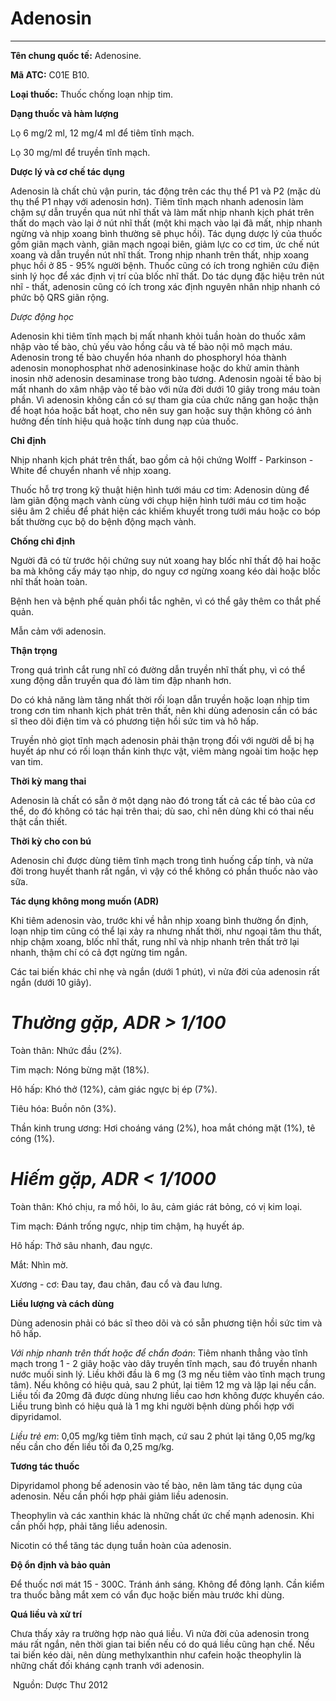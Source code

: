 # Adenosin

---

**Tên chung quốc tế:** Adenosine.

**Mã ATC:** C01E B10.

**Loại thuốc:** Thuốc chống loạn nhịp tim.

**Dạng thuốc và hàm lượng**

Lọ 6 mg/2 ml, 12 mg/4 ml để tiêm tĩnh mạch.

Lọ 30 mg/ml để truyền tĩnh mạch.

**Dược lý và cơ chế tác dụng**

Adenosin là chất chủ vận purin, tác động trên các thụ thể P1 và P2 (mặc dù thụ thể P1 nhạy với adenosin hơn). Tiêm tĩnh mạch nhanh adenosin làm chậm sự dẫn truyền qua nút nhĩ thất và làm mất nhịp nhanh kịch phát trên thất do mạch vào lại ở nút nhĩ thất (một khi mạch vào lại đã mất, nhịp nhanh ngừng và nhịp xoang bình thường sẽ phục hồi). Tác dụng dược lý của thuốc gồm giãn mạch vành, giãn mạch ngoại biên, giảm lực co cơ tim, ức chế nút xoang và dẫn truyền nút nhĩ thất. Trong nhịp nhanh trên thất, nhịp xoang phục hồi ở 85 - 95% người bệnh. Thuốc cũng có ích trong nghiên cứu điện sinh lý học để xác định vị trí của blốc nhĩ thất. Do tác dụng đặc hiệu trên nút nhĩ - thất, adenosin cũng có ích trong xác định nguyên nhân nhịp nhanh có phức bộ QRS giãn rộng.

_Dược động học_

Adenosin khi tiêm tĩnh mạch bị mất nhanh khỏi tuần hoàn do thuốc xâm nhập vào tế bào, chủ yếu vào hồng cầu và tế bào nội mô mạch máu. Adenosin trong tế bào chuyển hóa nhanh do phosphoryl hóa thành adenosin monophosphat nhờ adenosinkinase hoặc do khử amin thành inosin nhờ adenosin desaminase trong bào tương. Adenosin ngoài tế bào bị mất nhanh do xâm nhập vào tế bào với nửa đời dưới 10 giây trong máu toàn phần. Vì adenosin không cần có sự tham gia của chức năng gan hoặc thận để hoạt hóa hoặc bất hoạt, cho nên suy gan hoặc suy thận không có ảnh hưởng đến tính hiệu quả hoặc tính dung nạp của thuốc.

**Chỉ định**

Nhịp nhanh kịch phát trên thất, bao gồm cả hội chứng Wolff - Parkinson - White để chuyển nhanh về nhịp xoang.

Thuốc hỗ trợ trong kỹ thuật hiện hình tưới máu cơ tim: Adenosin dùng để làm giãn động mạch vành cùng với chụp hiện hình tưới máu cơ tim hoặc siêu âm 2 chiều để phát hiện các khiếm khuyết trong tưới máu hoặc co bóp bất thường cục bộ do bệnh động mạch vành.

**Chống chỉ định**

Người đã có từ trước hội chứng suy nút xoang hay blốc nhĩ thất độ hai hoặc ba mà không cấy máy tạo nhịp, do nguy cơ ngừng xoang kéo dài hoặc blốc nhĩ thất hoàn toàn.

Bệnh hen và bệnh phế quản phổi tắc nghẽn, vì có thể gây thêm co thắt phế quản.

Mẫn cảm với adenosin.

**Thận trọng**

Trong quá trình cắt rung nhĩ có đường dẫn truyền nhĩ thất phụ, vì có thể xung động dẫn truyền qua đó làm tim đập nhanh hơn.

Do có khả năng làm tăng nhất thời rối loạn dẫn truyền hoặc loạn nhịp tim trong cơn tim nhanh kịch phát trên thất, nên khi dùng adenosin cần có bác sĩ theo dõi điện tim và có phương tiện hồi sức tim và hô hấp.

Truyền nhỏ giọt tĩnh mạch adenosin phải thận trọng đối với người dễ bị hạ huyết áp như có rối loạn thần kinh thực vật, viêm màng ngoài tim hoặc hẹp van tim.

**Thời kỳ mang thai**

Adenosin là chất có sẵn ở một dạng nào đó trong tất cả các tế bào của cơ thể, do đó không có tác hại trên thai; dù sao, chỉ nên dùng khi có thai nếu thật cần thiết.

**Thời kỳ cho con bú**

Adenosin chỉ được dùng tiêm tĩnh mạch trong tình huống cấp tính, và nửa đời trong huyết thanh rất ngắn, vì vậy có thể không có phần thuốc nào vào sữa.

**Tác dụng không mong muốn (ADR)**

Khi tiêm adenosin vào, trước khi về hẳn nhịp xoang bình thường ổn định, loạn nhịp tim cũng có thể lại xảy ra nhưng nhất thời, như ngoại tâm thu thất, nhịp chậm xoang, blốc nhĩ thất, rung nhĩ và nhịp nhanh trên thất trở lại nhanh, thậm chí có cả đợt ngừng tim ngắn.

Các tai biến khác chỉ nhẹ và ngắn (dưới 1 phút), vì nửa đời của adenosin rất ngắn (dưới 10 giây).

# _Thường gặp, ADR > 1/100_

Toàn thân: Nhức đầu (2%).

Tim mạch: Nóng bừng mặt (18%).

Hô hấp: Khó thở (12%), cảm giác ngực bị ép (7%).

Tiêu hóa: Buồn nôn (3%).

Thần kinh trung ương: Hơi choáng váng (2%), hoa mắt chóng mặt (1%), tê cóng (1%).

# _Hiếm gặp, ADR < 1/1000_

Toàn thân: Khó chịu, ra mồ hôi, lo âu, cảm giác rát bỏng, có vị kim loại.

Tim mạch: Ðánh trống ngực, nhịp tim chậm, hạ huyết áp.

Hô hấp: Thở sâu nhanh, đau ngực.

Mắt: Nhìn mờ.

Xương - cơ: Ðau tay, đau chân, đau cổ và đau lưng.

**Liều lượng và cách dùng**

Dùng adenosin phải có bác sĩ theo dõi và có sẵn phương tiện hồi sức tim và hô hấp.

_Với nhịp nhanh trên thất hoặc để chẩn đoán_: Tiêm nhanh thẳng vào tĩnh mạch trong 1 - 2 giây hoặc vào dây truyền tĩnh mạch, sau đó truyền nhanh nước muối sinh lý. Liều khởi đầu là 6 mg (3 mg nếu tiêm vào tĩnh mạch trung tâm). Nếu không có hiệu quả, sau 2 phút, lại tiêm 12 mg và lặp lại nếu cần. Liều tối đa 20mg đã được dùng nhưng liều cao hơn không được khuyến cáo. Liều trung bình có hiệu quả là 1 mg khi người bệnh dùng phối hợp với dipyridamol.

_Liều trẻ em_: 0,05 mg/kg tiêm tĩnh mạch, cứ sau 2 phút lại tăng 0,05 mg/kg nếu cần cho đến liều tối đa 0,25 mg/kg.

**Tương tác thuốc**

Dipyridamol phong bế adenosin vào tế bào, nên làm tăng tác dụng của adenosin. Nếu cần phối hợp phải giảm liều adenosin.

Theophylin và các xanthin khác là những chất ức chế mạnh adenosin. Khi cần phối hợp, phải tăng liều adenosin.

Nicotin có thể tăng tác dụng tuần hoàn của adenosin.

**Ðộ ổn định và bảo quản**

Ðể thuốc nơi mát 15 - 300C. Tránh ánh sáng. Không để đông lạnh. Cần kiểm tra thuốc bằng mắt xem có vẩn đục hoặc biến màu trước khi dùng.

**Quá liều và xử trí**

Chưa thấy xảy ra trường hợp nào quá liều. Vì nửa đời của adenosin trong máu rất ngắn, nên thời gian tai biến nếu có do quá liều cũng hạn chế. Nếu tai biến kéo dài, nên dùng methylxanthin như cafein hoặc theophylin là những chất đối kháng cạnh tranh với adenosin.

 Nguồn: Dược Thư 2012